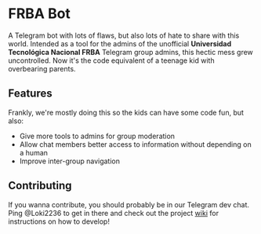 # FRBA Bot

A Telegram bot with lots of flaws, but also lots of hate to share with this world. Intended as a tool for the admins of the unofficial **Universidad Tecnológica Nacional FRBA** Telegram group admins, this hectic mess grew uncontrolled. Now it's the code equivalent of a teenage kid with overbearing parents.

## Features

Frankly, we're mostly doing this so the kids can have some code fun, but also:

* Give more tools to admins for group moderation
* Allow chat members better access to information without depending on a human
* Improve inter-group navigation

## Contributing

If you wanna contribute, you should probably be in our Telegram dev chat. Ping @Loki2236 to get in there and check out the project [wiki](https://github.com/RRafer/FRBAConsultasBot/wiki) for instructions on how to develop!